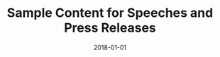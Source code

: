 ---
layout: post
title:  "Sample Content for Speeches and Press Releases"
date:   2018-01-01
file_url: "/files/resources/speeches-and-press-releases/PEBAnnualreport2017.pdf"
---